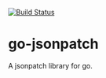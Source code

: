 [![Build Status](https://travis-ci.org/cameront/go-jsonpatch.svg?branch=master)](https://travis-ci.org/cameront/go-jsonpatch)

go-jsonpatch
============

A jsonpatch library for go.
